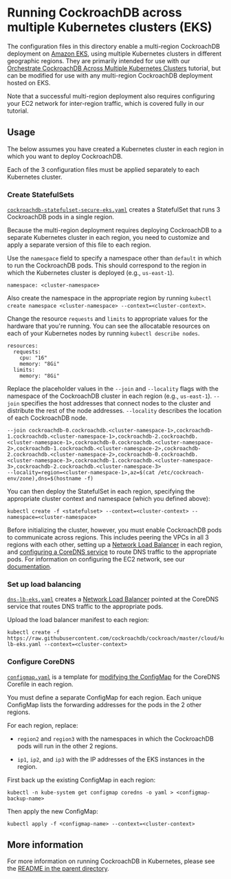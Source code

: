 # Running CockroachDB across multiple Kubernetes clusters (EKS)

The configuration files in this directory enable a multi-region CockroachDB deployment on [Amazon EKS](https://aws.amazon.com/eks/), using multiple Kubernetes clusters in different geographic regions. They are primarily intended for use with our [Orchestrate CockroachDB Across Multiple Kubernetes Clusters](https://www.cockroachlabs.com/docs/stable/orchestrate-cockroachdb-with-kubernetes-multi-cluster.html#eks) tutorial, but can be modified for use with any multi-region CockroachDB deployment hosted on EKS.

Note that a successful multi-region deployment also requires configuring your EC2 network for inter-region traffic, which is covered fully in our tutorial.

## Usage

The below assumes you have created a Kubernetes cluster in each region in which you want to deploy CockroachDB.

Each of the 3 configuration files must be applied separately to each Kubernetes cluster.

### Create StatefulSets

[`cockroachdb-statefulset-secure-eks.yaml`](https://github.com/cockroachdb/cockroach/cloud/kubernetes/multiregion/eks/cockroachdb-statefulset-secure-eks.yaml) creates a StatefulSet that runs 3 CockroachDB pods in a single region.

Because the multi-region deployment requires deploying CockroachDB to a separate Kubernetes cluster in each region, you need to customize and apply a separate version of this file to each region.

Use the `namespace` field to specify a namespace other than `default` in which to run the CockroachDB pods. This should correspond to the region in which the Kubernetes cluster is deployed (e.g., `us-east-1`). 

```
namespace: <cluster-namespace>
```

Also create the namespace in the appropriate region by running `kubectl create namespace <cluster-namespace> --context=<cluster-context>`.

Change the resource `requests` and `limits` to appropriate values for the hardware that you're running. You can see the allocatable resources on each of your Kubernetes nodes by running `kubectl describe nodes`.

```
resources:
  requests:
    cpu: "16"
    memory: "8Gi"
  limits:
    memory: "8Gi"
```

Replace the placeholder values in the `--join` and `--locality` flags with the namespace of the CockroachDB cluster in each region (e.g., `us-east-1`). `--join` specifies the host addresses that connect nodes to the cluster and distribute the rest of the node addresses. `--locality` describes the location of each CockroachDB node.

```
--join cockroachdb-0.cockroachdb.<cluster-namespace-1>,cockroachdb-1.cockroachdb.<cluster-namespace-1>,cockroachdb-2.cockroachdb.<cluster-namespace-1>,cockroachdb-0.cockroachdb.<cluster-namespace-2>,cockroachdb-1.cockroachdb.<cluster-namespace-2>,cockroachdb-2.cockroachdb.<cluster-namespace-2>,cockroachdb-0.cockroachdb.<cluster-namespace-3>,cockroachdb-1.cockroachdb.<cluster-namespace-3>,cockroachdb-2.cockroachdb.<cluster-namespace-3>
--locality=region=<cluster-namespace-1>,az=$(cat /etc/cockroach-env/zone),dns=$(hostname -f)
```

You can then deploy the StatefulSet in each region, specifying the appropriate cluster context and namespace (which you defined above):

```
kubectl create -f <statefulset> --context=<cluster-context> --namespace=<cluster-namespace>
```

Before initializing the cluster, however, you must enable CockroachDB pods to communicate across regions. This includes peering the VPCs in all 3 regions with each other, setting up a [Network Load Balancer](#set-up-load-balancing) in each region, and [configuring a CoreDNS service](#configure-coredns) to route DNS traffic to the appropriate pods. For information on configuring the EC2 network, see our [documentation](https://www.cockroachlabs.com/docs/stable/orchestrate-cockroachdb-with-kubernetes-multi-cluster.html#eks).

### Set up load balancing

[`dns-lb-eks.yaml`](https://github.com/cockroachdb/cockroach/cloud/kubernetes/multiregion/eks/dns-lb-eks.yaml) creates a [Network Load Balancer](https://docs.aws.amazon.com/elasticloadbalancing/latest/network/introduction.html) pointed at the CoreDNS service that routes DNS traffic to the appropriate pods. 

Upload the load balancer manifest to each region:

```
kubectl create -f https://raw.githubusercontent.com/cockroachdb/cockroach/master/cloud/kubernetes/multiregion/eks/dns-lb-eks.yaml --context=<cluster-context>
```

### Configure CoreDNS

[`configmap.yaml`](https://github.com/cockroachdb/cockroach/cloud/kubernetes/multiregion/eks/configmap.yaml) is a template for [modifying the ConfigMap](https://kubernetes.io/docs/tasks/administer-cluster/dns-custom-nameservers/#coredns-configmap-options) for the CoreDNS Corefile in each region.

You must define a separate ConfigMap for each region. Each unique ConfigMap lists the forwarding addresses for the pods in the 2 other regions. 

For each region, replace:

- `region2` and `region3` with the namespaces in which the CockroachDB pods will run in the other 2 regions.

- `ip1`, `ip2`, and `ip3` with the IP addresses of the EKS instances in the region.

First back up the existing ConfigMap in each region:

```
kubectl -n kube-system get configmap coredns -o yaml > <configmap-backup-name>
```

Then apply the new ConfigMap:

```
kubectl apply -f <configmap-name> --context=<cluster-context>
```

## More information

For more information on running CockroachDB in Kubernetes, please see the [README in the parent directory](../../README.md).
